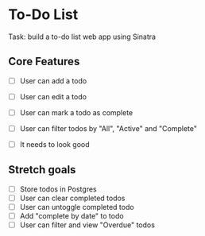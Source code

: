 # To-Do List

Task: build a to-do list web app using Sinatra

## Core Features

- [ ] User can add a todo
- [ ] User can edit a todo
- [ ] User can mark a todo as complete
- [ ] User can filter todos by "All", "Active" and "Complete"
- [ ] It needs to look good


## Stretch goals

- [ ] Store todos in Postgres
- [ ] User can clear completed todos
- [ ] User can untoggle completed todo
- [ ] Add "complete by date" to todo
- [ ] User can filter and view "Overdue" todos
